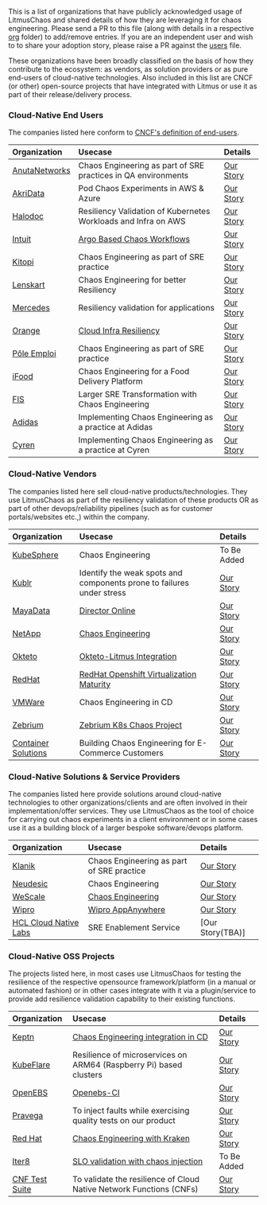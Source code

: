 This is a list of organizations that have publicly acknowledged usage of LitmusChaos and shared details of how they are leveraging it for chaos engineering. 
Please send a PR to this file (along with details in a respective [org](./adopters/organizations) folder) to add/remove entries. If you are an independent user 
and wish to to share your adoption story, please raise a PR against the [users](USERS.md) file. 

These organizations have been broadly classified on the basis of how they contribute to the ecosystem: as vendors, as solution providers or as pure end-users of 
cloud-native technologies. Also included in this list are CNCF (or other) open-source projects that have integrated with Litmus or use it as part of their release/delivery process. 

### Cloud-Native End Users 

The companies listed here conform to [CNCF's definition of end-users](https://github.com/cncf/enduser-public#cncf-end-user-community). 

| Organization | Usecase | Details |
| :---         | :---    | :---    |
|[AnutaNetworks](https://www.anutanetworks.com/)|Chaos Engineering as part of SRE practices in QA environments |[Our Story](adopters/organizations/anutanetworks.md)|
|[AkriData](https://www.akridata.com/)|Pod Chaos Experiments in AWS & Azure|[Our Story](adopters/organizations/akridata.md)|
|[Halodoc](https://www.halodoc.com/)|Resiliency Validation of Kubernetes Workloads and Infra on AWS |[Our Story](adopters/organizations/halodoc.md)|
|[Intuit](https://www.intuit.com?utm_source=github&utm_campaign=litmuschaos_repo)|[Argo Based Chaos Workflows](https://youtu.be/Uwqop-s99LA?t=720)|[Our Story](adopters/organizations/intuit.md)|
|[Kitopi](https://www.kitopi.com/)|Chaos Engineering as part of SRE practice|[Our Story](adopters/organizations/kitopi.md)|
|[Lenskart](https://www.lenskart.com/)|Chaos Engineering for better Resiliency | [Our Story](adopters/organizations/lenskart.md)|
|[Mercedes](https://www.mercedes-benz.com/)|Resiliency validation for applications|[Our Story](adopters/organizations/mercedes.md)|
|[Orange](https://www.orange.com)|[Cloud Infra Resiliency](https://youtu.be/UOhjFbCrncw?list=PLBuYBMjBLBzHPuPsvdbJvKu1KxSowWDYl&t=186...a)|[Our Story](adopters/organizations/orange.md)|
|[Pôle Emploi](https://www.pole-emploi.fr)|Chaos Engineering as part of SRE practice|[Our Story](adopters/organizations/pole_emploi.md)|
|[iFood](https://www.ifood.com.br/)|Chaos Engineering for a Food Delivery Platform|[Our Story](adopters/organizations/ifood.md)|
|[FIS](https://www.fisglobal.com/en/)|Larger SRE Transformation with Chaos Engineering|[Our Story](adopters/organizations/fis.md)|
|[Adidas](https://adidas.com/)|Implementing Chaos Engineering as a practice at Adidas|[Our Story](adopters/organizations/adidas.md)|
|[Cyren](https://www.cyren.com/)|Implementing Chaos Engineering as a practice at Cyren|[Our Story](https://www.infoq.com/articles/chaos-engineering-cloud-native/)|

### Cloud-Native Vendors

The companies listed here sell cloud-native products/technologies. They use LitmusChaos as part of the resiliency validation of these products OR as part of other
devops/reliability pipelines (such as for customer portals/websites etc.,) within the company. 

| Organization | Usecase | Details |
| :---         | :---    | :---    |
|[KubeSphere](https://kubesphere.io/)|Chaos Engineering|To Be Added|
|[Kublr](https://kublr.com/)|Identify the weak spots and components prone to failures under stress|[Our Story](adopters/organizations/kublr.md)|
|[MayaData](https://mayadata.io)|[Director Online](https://director.mayadata.io/)|[Our Story](adopters/organizations/mayadata.md)|
|[NetApp](https://www.netapp.com)|[Chaos Engineering](https://www.netapp.com/us/index.aspx)|[Our Story](adopters/organizations/netapp.md)|
|[Okteto](https://okteto.com)|[Okteto-Litmus Integration](https://okteto.com/blog/chaos-engineering-with-litmus/)| [Our Story](adopters/organizations/okteto.md)|
|[RedHat](https://www.redhat.com/en)|[RedHat Openshift Virtualization Maturity](https://www.youtube.com/watch?v=VITGHJ47gx8&list=PLBuYBMjBLBzHPuPsvdbJvKu1KxSowWDYl&index=7)|[Our Story](adopters/organizations/redhat.md)|
|[VMWare](https://www.vmware.com/)|Chaos Engineering in CD|[Our Story](adopters/organizations/vmware.md)|
|[Zebrium](https://www.zebrium.com?utm_source=github&utm_campaign=litmuschaos_repo)|[Zebrium K8s Chaos Project](https://github.com/zebrium/zebrium-kubernetes-demo)|[Our Story](adopters/organizations/zebrium.md)|
|[Container Solutions](https://www.container-solutions.com/)|Building Chaos Engineering for E-Commerce Customers|[Our Story](adopters/organizations/containersolutions.md)|

### Cloud-Native Solutions & Service Providers

The companies listed here provide solutions around cloud-native technologies to other organizations/clients and are often involved in their implementation/offer services.
They use LitmusChaos as the tool of choice for carrying out chaos experiments in a client environment or in some cases use it as a building block of a larger bespoke software/devops platform. 

| Organization | Usecase | Details |
| :---         | :---    | :---    |
|[Klanik](https://www.klanik.com)|Chaos Engineering as part of SRE practice|[Our Story](adopters/organizations/klanik.md)|
| [Neudesic](https://www.neudesic.com/) | Chaos Engineering | [Our Story](adopters/organizations/neudesic.md) |
|[WeScale](https://www.wescale.fr)|[Chaos Engineering](https://blog.wescale.fr/2020/03/19/le-guide-de-chaos-engineering-partie-2/)|[Our Story](adopters/organizations/wescale.md)|
|[Wipro](https://www.wipro.com/en-IN/infrastructure/wipros-appanywhere/?utm_source=github&utm_campaign=litmuschaos_repo)|[Wipro AppAnywhere](https://www.wipro.com/en-IN/infrastructure/wipros-appanywhere/?utm_source=github&utm_campaign=litmuschaos_repo)|[Our Story](adopters/organizations/wipro.md)|
|[HCL Cloud Native Labs](https://www.hcltech.com/)|SRE Enablement Service|[Our Story(TBA)]|

### Cloud-Native OSS Projects 

The projects listed here, in most cases use LitmusChaos for testing the resilience of the respective opensource framework/platform 
(in a manual or automated fashion) or in other cases integrate with it via a plugin/service to provide add resilience validation capability to their 
existing functions. 

| Organization | Usecase | Details |
| :---         | :---    | :---    |
|[Keptn](https://keptn.sh)|[Chaos Engineering integration in CD](https://www.youtube.com/watch?v=aa5SzQmv4EQ)|[Our Story](https://medium.com/keptn/part-2-evaluating-application-resiliency-with-keptn-and-litmuschaos-use-case-and-demo-f43b264a2294)|
|[KubeFlare](https://github.com/raspbernetes)|Resilience of microservices on ARM64 (Raspberry Pi) based clusters|[Our Story](adopters/organizations/raspbernetes.md)|
|[OpenEBS](https://openebs.io/)|[Openebs-CI](https://openebs.ci/)|[Our Story](adopters/organizations/openebs.md)|
|[Pravega](https://pravega.io/)|To inject faults while exercising quality tests on our product|[Our Story](adopters/organizations/pravega.md)|
|[Red Hat](https://www.redhat.com/en)|[Chaos Engineering with Kraken](https://github.com/cloud-bulldozer/kraken)|[Our Story](adopters/organizations/redhat_kraken.md)|
|[Iter8](https://iter8.tools)|[SLO validation with chaos injection](https://iter8.tools/0.7/tutorials/deployments/slo-validation-chaos/)|To Be Added|
|[CNF Test Suite](https://github.com/cncf/cnf-testsuite)|To validate the resilience of Cloud Native Network Functions (CNFs)|[Our Story](adopters/organizations/cnftestsuite.md)|


